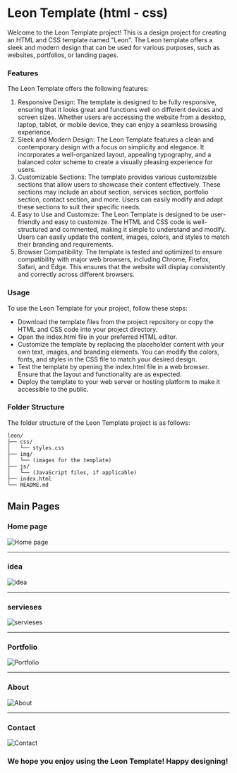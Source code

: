 # Leon Template (html - css)

Welcome to the Leon Template project! This is a design project for creating an HTML and CSS template named "Leon". The Leon template offers a sleek and modern design that can be used for various purposes, such as websites, portfolios, or landing pages.

### Features

The Leon Template offers the following features:

1. Responsive Design: The template is designed to be fully responsive, ensuring that it looks great and functions well on different devices and screen sizes. Whether users are accessing the website from a desktop, laptop, tablet, or mobile device, they can enjoy a seamless browsing experience.
2. Sleek and Modern Design: The Leon Template features a clean and contemporary design with a focus on simplicity and elegance. It incorporates a well-organized layout, appealing typography, and a balanced color scheme to create a visually pleasing experience for users.
3. Customizable Sections: The template provides various customizable sections that allow users to showcase their content effectively. These sections may include an about section, services section, portfolio section, contact section, and more. Users can easily modify and adapt these sections to suit their specific needs.
4. Easy to Use and Customize: The Leon Template is designed to be user-friendly and easy to customize. The HTML and CSS code is well-structured and commented, making it simple to understand and modify. Users can easily update the content, images, colors, and styles to match their branding and requirements.
5. Browser Compatibility: The template is tested and optimized to ensure compatibility with major web browsers, including Chrome, Firefox, Safari, and Edge. This ensures that the website will display consistently and correctly across different browsers.

### Usage

To use the Leon Template for your project, follow these steps:

- Download the template files from the project repository or copy the HTML and CSS code into your project directory.
- Open the index.html file in your preferred HTML editor.
- Customize the template by replacing the placeholder content with your own text, images, and branding elements. You can modify the colors, fonts, and styles in the CSS file to match your desired design.
- Test the template by opening the index.html file in a web browser. Ensure that the layout and functionality are as expected.
- Deploy the template to your web server or hosting platform to make it accessible to the public.

### Folder Structure

The folder structure of the Leon Template project is as follows:

```
leon/
├── css/
│   └── styles.css
├── img/
│   └── (images for the template)
├── js/
│   └── (JavaScript files, if applicable)
├── index.html
└── README.md
```
## Main Pages

### Home page

![Home page](https://github.com/mohamedismail44/Template-1-leon-css-html/assets/160850657/75b26afe-fb32-4d3c-a57b-ed4a365bd63a)

---

### idea

![idea](https://github.com/mohamedismail44/Template-1-leon-css-html/assets/160850657/e2c9063f-ce02-404f-9cbe-caded308a96e)

---

### servieses

![servieses](https://github.com/mohamedismail44/Template-1-leon-css-html/assets/160850657/dd4c1990-e4df-4375-a6d9-976476daacb9)

---

### Portfolio

![Portfolio](https://github.com/mohamedismail44/Template-1-leon-css-html/assets/160850657/d45d01fc-eb39-4487-a64c-ea906e53100b)

---

### About

![About](https://github.com/mohamedismail44/Template-1-leon-css-html/assets/160850657/49e775dc-0f5e-4358-93c7-41445abed926)

---

### Contact

![Contact](https://github.com/mohamedismail44/Template-1-leon-css-html/assets/160850657/9edb2eb0-e007-4ee2-b8cd-732ddb2d0d1a)

### We hope you enjoy using the Leon Template! Happy designing!